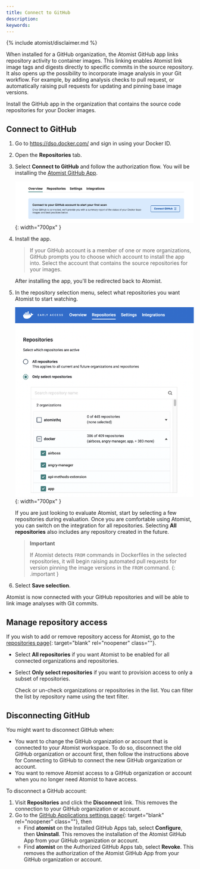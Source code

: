 ```yaml
---
title: Connect to GitHub
description:
keywords:
---
```


{% include atomist/disclaimer.md %}

When installed for a GitHub organization, the Atomist GitHub app links
repository activity to container images. This linking enables Atomist link image
tags and digests directly to specific commits in the source repository. It also
opens up the possibility to incorporate image analysis in your Git workflow. For
example, by adding analysis checks to pull request, or automatically raising
pull requests for updating and pinning base image versions.

Install the GitHub app in the organization that contains the source code
repositories for your Docker images.

## Connect to GitHub

1. Go to <https://dso.docker.com/> and sign in using your Docker ID.
2. Open the **Repositories** tab.
3. Select **Connect to GitHub** and follow the authorization flow. You will be
   installing the
   [Atomist GitHub App](https://github.com/apps/atomist "Atomist GitHub App").

   ![install](images/gh-install.png){: width="700px" }

4. Install the app.

   > If your GitHub account is a member of one or more organizations, GitHub
   > prompts you to choose which account to install the app into. Select the
   > account that contains the source repositories for your images.

   After installing the app, you'll be redirected back to Atomist.

5. In the repository selection menu, select what repositories you want Atomist
   to start watching.

   ![activate-repos](images/activate-repos.png){: width="700px" }

   If you are just looking to evaluate Atomist, start by selecting a few
   repositories during evaluation. Once you are comfortable using Atomist, you
   can switch on the integration for all repositories. Selecting **All
   repositories** also includes any repository created in the future.

   > **Important**
   >
   > If Atomist detects `FROM` commands in Dockerfiles in the selected
   > repositories, it will begin raising automated pull requests for version
   > pinning the image versions in the `FROM` command.
   {: .important }

6. Select **Save selection**.

Atomist is now connected with your GitHub repositories and will be able to link
image analyses with Git commits.

## Manage repository access

If you wish to add or remove repository access for Atomist, go to the
[repositories page](https://dso.docker.com/r/auth/repositories){: target="blank"
rel="noopener" class=""}.

- Select **All repositories** if you want Atomist to be enabled for all
  connected organizations and repositories.
- Select **Only select repositories** if you want to provision access to only a
  subset of repositories.

  Check or un-check organizations or repositories in the list. You can filter
  the list by repository name using the text filter.

## Disconnecting GitHub

You might want to disconnect GitHub when:

- You want to change the GitHub organization or account that is connected to
  your Atomist workspace. To do so, disconnect the old GitHub organization or
  account first, then follow the instructions above for Connecting to GitHub to
  connect the new GitHub organization or account.
- You want to remove Atomist access to a GitHub organization or account when you
  no longer need Atomist to have access.

To disconnect a GitHub account:

1.  Visit **Repositories** and click the **Disconnect** link. This removes the
    connection to your GitHub organization or account.
2.  Go to the
    [GitHub Applications settings page](https://github.com/settings/installations){:
    target="blank" rel="noopener" class=""}, then
    - Find **atomist** on the Installed GitHub Apps tab, select **Configure**,
      then **Uninstall**. This removes the installation of the Atomist GitHub
      App from your GitHub organization or account.
    - Find **atomist** on the Authorized GitHub Apps tab, select **Revoke**.
      This removes the authorization of the Atomist GitHub App from your GitHub
      organization or account.
